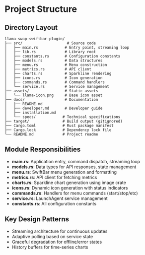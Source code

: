 # Project Structure

## Directory Layout
```
llama-swap-swiftbar-plugin/
├── src/                    # Source code
│   ├── main.rs            # Entry point, streaming loop
│   ├── lib.rs             # Library root
│   ├── constants.rs       # Configuration constants
│   ├── models.rs          # Data structures
│   ├── menu.rs            # Menu construction
│   ├── metrics.rs         # API client
│   ├── charts.rs          # Sparkline rendering
│   ├── icons.rs           # Icon generation
│   ├── commands.rs        # Command handlers
│   └── service.rs         # Service management
├── assets/                # Static assets
│   └── llama-icon.png     # Base icon asset
├── docs/                  # Documentation
│   ├── README.md
│   ├── developer.md       # Developer guide
│   ├── installation.md
│   └── specs/            # Technical specifications
├── target/               # Build output (gitignored)
├── Cargo.toml            # Rust package manifest
├── Cargo.lock            # Dependency lock file
└── README.md             # Project readme
```

## Module Responsibilities
- **main.rs**: Application entry, command dispatch, streaming loop
- **models.rs**: Data types for API responses, state management
- **menu.rs**: SwiftBar menu generation and formatting
- **metrics.rs**: API client for fetching metrics
- **charts.rs**: Sparkline chart generation using image crate
- **icons.rs**: Dynamic icon generation with status indicators
- **commands.rs**: Handlers for menu commands (start/stop/etc)
- **service.rs**: LaunchAgent service management
- **constants.rs**: All configuration constants

## Key Design Patterns
- Streaming architecture for continuous updates
- Adaptive polling based on service state
- Graceful degradation for offline/error states
- History buffers for time-series charts